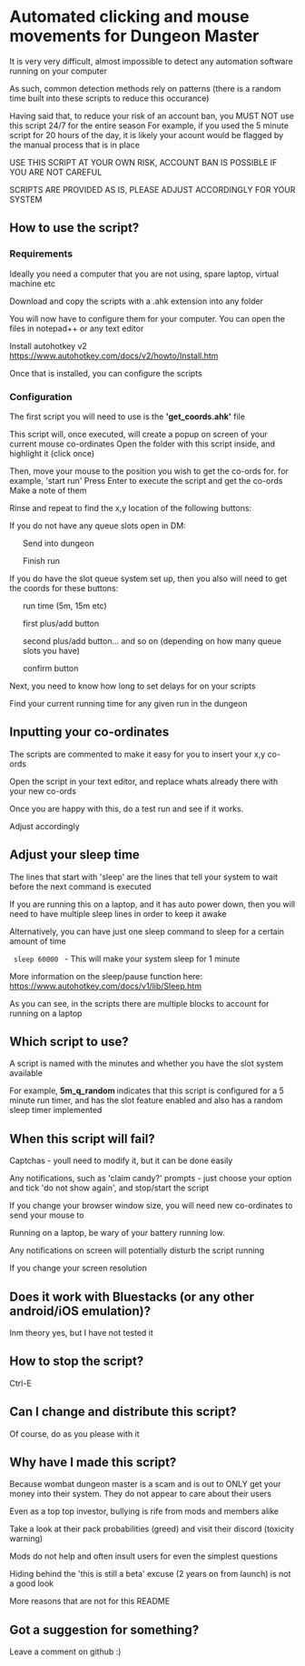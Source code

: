 <H1> Automated clicking and mouse movements for Dungeon Master </H1>

It is very very difficult, almost impossible to detect any automation software running on your computer

As such, common detection methods rely on patterns (there is a random time built into these scripts to reduce this occurance)

Having said that, to reduce your risk of an account ban, you MUST NOT use this script 24/7 for the entire season
For example, if you used the 5 minute script for 20 hours of the day, it is likely your acount would be flagged by the manual process that is in place

USE THIS SCRIPT AT YOUR OWN RISK, ACCOUNT BAN IS POSSIBLE IF YOU ARE NOT CAREFUL

SCRIPTS ARE PROVIDED AS IS, PLEASE ADJUST ACCORDINGLY FOR YOUR SYSTEM

<H2>How to use the script?</H2>

<H3>Requirements</H3>
Ideally you need a computer that you are not using, spare laptop, virtual machine etc

Download and copy the scripts with a .ahk extension into any folder

You will now have to configure them for your computer. You can open the files in notepad++ or any text editor

Install autohotkey v2
https://www.autohotkey.com/docs/v2/howto/Install.htm

Once that is installed, you can configure the scripts

<H3>Configuration</H3>

The first script you will need to use is the <b>'get_coords.ahk'</b> file

This script will, once executed, will create a popup on screen of your current mouse co-ordinates
Open the folder with this script inside, and highlight it (click once)

Then, move your mouse to the position you wish to get the co-ords for. for example, 'start run'
Press Enter to execute the script and get the co-ords
Make a note of them

Rinse and repeat to find the x,y location of the following buttons:

If you do not have any queue slots open in DM:
<ul>
Send into dungeon

Finish run

</ul>

If you do have the slot queue system set up, then you also will need to get the coords for these buttons:
<ul>
run time (5m, 15m etc)

first plus/add button

second plus/add button... and so on (depending on how many queue slots you have)

confirm button
</ul>

Next, you need to know how long to set delays for on your scripts

Find your current running time for any given run in the dungeon

<H2>Inputting your co-ordinates</H2>
The scripts are commented to make it easy for you to insert your x,y co-ords

Open the script in your text editor, and replace whats already there with your new co-ords

Once you are happy with this, do a test run and see if it works.

Adjust accordingly

<H2>Adjust your sleep time</H2>

The lines that start with 'sleep' are the lines that tell your system to wait before the next command is executed

If you are running this on a laptop, and it has auto power down, then you will need to have multiple sleep lines in order to keep it awake

Alternatively, you can have just one sleep command to sleep for a certain amount of time

<code> sleep 60000 </code> - This will make your system sleep for 1 minute

More information on the sleep/pause function here: https://www.autohotkey.com/docs/v1/lib/Sleep.htm

As you can see, in the scripts there are multiple blocks to account for running on a laptop

<H2>Which script to use?</H2>

A script is named with the minutes and whether you have the slot system available

For example, <b> 5m_q_random </b> indicates that this script is configured for a 5 minute run timer, and has the slot feature enabled and also has a random sleep timer implemented

<H2>When this script will fail?</H2>
Captchas - youll need to modify it, but it can be done easily

Any notifications, such as 'claim candy?' prompts - just choose your option and tick 'do not show again', and stop/start the script

If you change your browser window size, you will need new co-ordinates to send your mouse to

Running on a laptop, be wary of your battery running low.

Any notifications on screen will potentially disturb the script running

If you change your screen resolution

<H2>Does it work with Bluestacks (or any other android/iOS emulation)?</H2>
Inm theory yes, but I have not tested it

<H2>How to stop the script?</H2>
Ctrl-E

<H2>Can I change and distribute this script?</H2>
Of course, do as you please with it

<H2>Why have I made this script?</H2>
Because wombat dungeon master is a scam and is out to ONLY get your money into their system. They do not appear to care about their users

Even as a top top investor, bullying is rife from mods and members alike

Take a look at their pack probabilities (greed) and visit their discord (toxicity warning)

Mods do not help and often insult users for even the simplest questions

Hiding behind the 'this is still a beta' excuse (2 years on from launch) is not a good look

More reasons that are not for this README


<H2>Got a suggestion for something?</H2>
Leave a comment on github :)